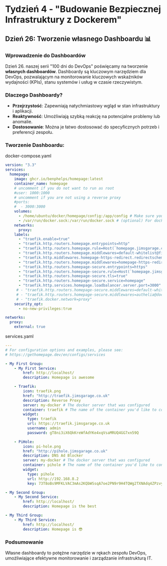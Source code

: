 # Tydzień 4 - "Budowanie Bezpiecznej Infrastruktury z Dockerem"

## Dzień 26: Tworzenie własnego Dashboardu 📊

### Wprowadzenie do Dashboardów
Dzień 26. naszej serii "100 dni do DevOps" poświęcamy na tworzenie **własnych dashboardów**. Dashboardy są kluczowym narzędziem dla DevOps, pozwalającym na monitorowanie kluczowych wskaźników wydajności (KPIs), stanu systemów i usług w czasie rzeczywistym.

### Dlaczego Dashboardy?
- **Przejrzystość**: Zapewniają natychmiastowy wgląd w stan infrastruktury i aplikacji.
- **Reaktywność**: Umożliwiają szybką reakcję na potencjalne problemy lub anomalie.
- **Dostosowanie**: Można je łatwo dostosować do specyficznych potrzeb i preferencji zespołu.

### Tworzenie Dashboardu:
docker-compose.yaml
```yaml
version: "3.3"
services:
  homepage:
    image: ghcr.io/benphelps/homepage:latest
    container_name: homepage
    # uncomment if you do not want to run as root
    #user: 1000:1000
    # uncomment if you are not using a reverse proxy
    #ports:
    #  - 3000:3000
    volumes:
      - /home/ubuntu/docker/homepage/config:/app/config # Make sure your local config directory exists
      - /var/run/docker.sock:/var/run/docker.sock # (optional) For docker integrations
    networks:
      proxy:
    labels:
      - "traefik.enable=true"
      - "traefik.http.routers.homepage.entrypoints=http"
      - "traefik.http.routers.homepage.rule=Host(`homepage.jimsgarage.co.uk`)"
      - "traefik.http.routers.homepage.middlewares=default-whitelist@file"
      - "traefik.http.middlewares.homepage-https-redirect.redirectscheme.scheme=https"
      - "traefik.http.routers.homepage.middlewares=homepage-https-redirect"
      - "traefik.http.routers.homepage-secure.entrypoints=https"
      - "traefik.http.routers.homepage-secure.rule=Host(`homepage.jimsgarage.co.uk`)"
      - "traefik.http.routers.homepage-secure.tls=true"
      - "traefik.http.routers.homepage-secure.service=homepage"
      - "traefik.http.services.homepage.loadbalancer.server.port=3000"
     # - "traefik.http.routers.homepage-secure.middlewares=default-whitelist@file" # uncomment if you want to use a Traefik whitelist to restrict access
     # - "traefik.http.routers.homepage-secure.middlewares=authelia@docker" # uncomment if you want to use authelia
     # - "traefik.docker.network=proxy"
    security_opt:
      - no-new-privileges:true

networks:
  proxy:
    external: true
```


services.yaml
```yaml
---
# For configuration options and examples, please see:
# https://gethomepage.dev/en/configs/services

- My First Group:
    - My First Service:
        href: http://localhost/
        description: Homepage is awesome

    - Traefik:
        icon: traefik.png
        href: "http://traefik.jimsgarage.co.uk"
        description: Reverse Proxy
        server: my-docker # The docker server that was configured
        container: traefik # The name of the container you'd like to connect
        widget:
          type: traefik
          url: https://traefik.jimsgarage.co.uk
          username: admin
          password: gT8ni3iX6QkKreWfAdYKe4xqVsaMRUQ4GG7xn59Q

    - PiHole:
        icon: pi-hole.png
        href: "http://pihole.jimsgarage.co.uk"
        description: DNS Ad Blocker
        server: my-docker # The docker server that was configured
        container: pihole # The name of the container you'd like to connect
        widget:
          type: pihole
          url: http://192.168.8.2
          key: 73T8oBs9MFKLVAC3mAs2KQbWSsqA7oe2PN9r9H4TQWg2TXNAdq4ZPzvy8oEv

- My Second Group:
    - My Second Service:
        href: http://localhost/
        description: Homepage is the best

- My Third Group:
    - My Third Service:
        href: http://localhost/
        description: Homepage is 😎
```

### Podsumowanie
Własne dashboardy to potężne narzędzie w rękach zespołu DevOps, umożliwiające efektywne monitorowanie i zarządzanie infrastrukturą IT.

